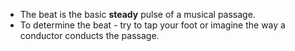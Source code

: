 - The beat is the basic **steady** pulse of a musical passage.
- To determine the beat - try to tap your foot or imagine the way a conductor conducts the passage.